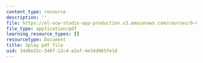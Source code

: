 ```yaml
---
content_type: resource
description: ''
file: https://ol-ocw-studio-app-production.s3.amazonaws.com/courses/9-00sc-introduction-to-psychology-fall-2011/34d8e32c340f12c4a2af4e34d065fe1d_SBrCPDC21f4.pdf
file_type: application/pdf
learning_resource_types: []
resourcetype: Document
title: 3play pdf file
uid: 34d8e32c-340f-12c4-a2af-4e34d065fe1d
---
```

